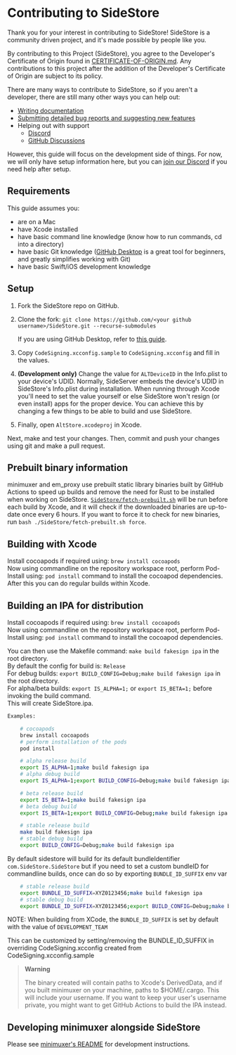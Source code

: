 # Contributing to SideStore

Thank you for your interest in contributing to SideStore! SideStore is a community driven project, and it's made possible by people like you.

By contributing to this Project (SideStore), you agree to the Developer's Certificate of Origin found in [CERTIFICATE-OF-ORIGIN.md](CERTIFICATE-OF-ORIGIN.md). Any contributions to this project after the addition of the Developer's Certificate of Origin are subject to its policy.

There are many ways to contribute to SideStore, so if you aren't a developer, there are still many other ways you can help out:

-   [Writing documentation](https://github.com/SideStore/SideStore-Docs)
-   [Submitting detailed bug reports and suggesting new features](https://github.com/SideStore/SideStore/issues/new/choose)
-   Helping out with support
    -   [Discord](https://discord.gg/sidestore-949183273383395328)
    -   [GitHub Discussions](https://github.com/SideStore/SideStore/discussions)

However, this guide will focus on the development side of things. For now, we will only have setup information here, but you can [join our Discord](https://discord.gg/RgpFBX3Q3k) if you need help
after setup.

## Requirements

This guide assumes you:

-   are on a Mac
-   have Xcode installed
-   have basic command line knowledge (know how to run commands, cd into a directory)
-   have basic Git knowledge ([GitHub Desktop](https://desktop.github.com) is a great tool for beginners, and greatly simplifies working with Git)
-   have basic Swift/iOS development knowledge

## Setup

1. Fork the SideStore repo on GitHub.
2. Clone the fork: `git clone https://github.com/<your github username>/SideStore.git --recurse-submodules`

    If you are using GitHub Desktop, refer to
    [this guide](https://docs.github.com/en/desktop/contributing-and-collaborating-using-github-desktop/adding-and-cloning-repositories/cloning-and-forking-repositories-from-github-desktop).

3. Copy `CodeSigning.xcconfig.sample` to `CodeSigning.xcconfig` and fill in the values.
4. **(Development only)** Change the value for `ALTDeviceID` in the Info.plist to your device's UDID. Normally, SideServer embeds the device's UDID in SideStore's Info.plist during installation. When
   running through Xcode you'll need to set the value yourself or else SideStore won't resign (or even install) apps for the proper device. You can achieve this by changing a few things to be able to
   build and use SideStore.
5. Finally, open `AltStore.xcodeproj` in Xcode.

Next, make and test your changes. Then, commit and push your changes using git and make a pull request.

## Prebuilt binary information

minimuxer and em_proxy use prebuilt static library binaries built by GitHub Actions to speed up builds and remove the need for Rust to be installed when working on SideStore.
[`SideStore/fetch-prebuilt.sh`](./SideStore/fetch-prebuilt.sh) will be run before each build by Xcode, and it will check if the downloaded binaries are up-to-date once every 6 hours. If you want
to force it to check for new binaries, run `bash ./SideStore/fetch-prebuilt.sh force`.

## Building with Xcode

Install cocoapods if required using: `brew install cocoapods`  
Now using commandline on the repository workspace root, perform Pod-Install using: `pod install` command to install the cocoapod dependencies.  
After this you can do regular builds within Xcode.

## Building an IPA for distribution

Install cocoapods if required using: `brew install cocoapods`  
Now using commandline on the repository workspace root, perform Pod-Install using: `pod install` command to install the cocoapod dependencies.  

You can then use the Makefile command: `make build fakesign ipa` in the root directory.  
By default the config for build is: `Release`  
For debug builds: `export BUILD_CONFIG=Debug;make build fakesign ipa` in the root directory.  
For alpha/beta builds: `export IS_ALPHA=1;` or `export IS_BETA=1;` before invoking the build command.  
This will create SideStore.ipa.

```sh
Examples: 

    # cocoapods
    brew install cocoapods
    # perform installation of the pods
    pod install

    # alpha release build
    export IS_ALPHA=1;make build fakesign ipa
    # alpha debug build
    export IS_ALPHA=1;export BUILD_CONFIG=Debug;make build fakesign ipa

    # beta release build
    export IS_BETA=1;make build fakesign ipa
    # beta debug build
    export IS_BETA=1;export BUILD_CONFIG=Debug;make build fakesign ipa

    # stable release build
    make build fakesign ipa
    # stable debug build
    export BUILD_CONFIG=Debug;make build fakesign ipa
```
By default sidestore will build for its default bundleIdentifier `com.SideStore.SideStore` but if you need to set a custom bundleID for commandline builds, once can do so by exporting `BUNDLE_ID_SUFFIX` env var  
```sh
    # stable release build
    export BUNDLE_ID_SUFFIX=XYZ0123456;make build fakesign ipa
    # stable debug build
    export BUNDLE_ID_SUFFIX=XYZ0123456;export BUILD_CONFIG=Debug;make build fakesign ipa
```
NOTE: When building from XCode, the `BUNDLE_ID_SUFFIX` is set by default with the value of `DEVELOPMENT_TEAM`  
  
This can be customized by setting/removing the BUNDLE_ID_SUFFIX in overriding CodeSigning.xcconfig created from CodeSigning.xcconfig.sample  
  
    

> **Warning**
>
> The binary created will contain paths to Xcode's DerivedData, and if you built minimuxer on your machine, paths to $HOME/.cargo. This will include your username. If you want to keep your user's
> username private, you might want to get GitHub Actions to build the IPA instead.
> 

## Developing minimuxer alongside SideStore

Please see [minimuxer's README](https://github.com/SideStore/minimuxer) for development instructions.

